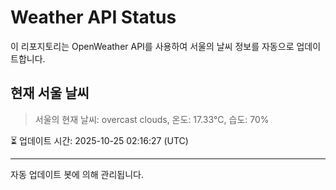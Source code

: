 
# Weather API Status

이 리포지토리는 OpenWeather API를 사용하여 서울의 날씨 정보를 자동으로 업데이트합니다.

## 현재 서울 날씨
> 서울의 현재 날씨: overcast clouds, 온도: 17.33°C, 습도: 70%

⏳ 업데이트 시간: 2025-10-25 02:16:27 (UTC)

---
자동 업데이트 봇에 의해 관리됩니다.
